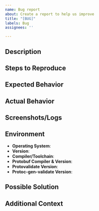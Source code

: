 ```yaml
---
name: Bug report
about: Create a report to help us improve
title: "[BUG]"
labels: Bug
assignees: ''

---
```


## Description
<!--Provide a clear and concise description of the bug. Be specific and include any relevant information about the issue, such as what you were trying to accomplish, what the expected behavior was, and how the actual behavior differed.-->

## Steps to Reproduce
<!--
1. First step to reproduce the bug
2. Second step to reproduce the bug
3. Third step to reproduce the bug
... additional steps as needed 
-->

## Expected Behavior

<!--Describe what you expected to happen when following the steps to reproduce the bug.-->

## Actual Behavior

<!--Describe what actually happened instead of the expected behavior.-->

## Screenshots/Logs

<!--If applicable, add screenshots and/or log files to help explain the bug.-->

## Environment

- **Operating System**: <!--[e.g., macOS, Windows, Linux]-->
- **Version**: <!--[e.g., macOS 10.15.7, Windows 10, Ubuntu 20.04]-->
- **Compiler/Toolchain**: <!--[e.g., GCC 9.3.0, Clang 10.0.0]-->
- **Protobuf Compiler & Version**: <!--[e.g. buf v1.17.0, protoc 3.17.3]-->
- **Protovalidate Version**: <!--[if applicable, e.g., v1.0.2]-->
- **Protoc-gen-validate Version**: <!--[if applicable, e.g., v0.6.1]-->

## Possible Solution
<!--If you have any suggestions on how the bug could be fixed or have identified the source of the problem, please provide your insights here.-->

## Additional Context
<!--Any other information, context, or relevant details that could be helpful for understanding and resolving the bug.-->

<!--Please make sure to provide as much information as possible to help the maintainers diagnose and fix the issue.-->
